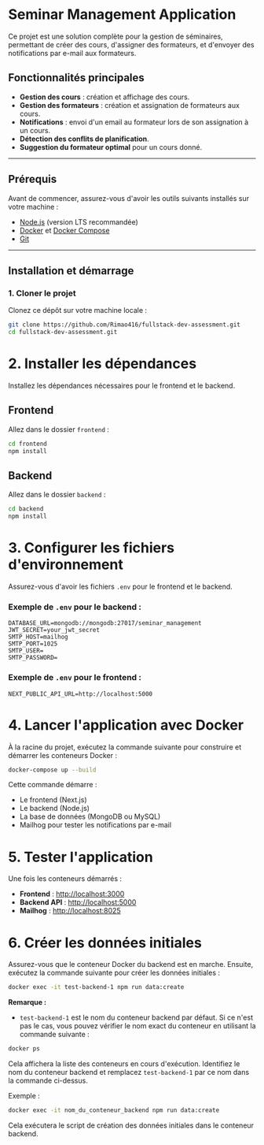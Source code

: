 # Seminar Management Application

Ce projet est une solution complète pour la gestion de séminaires, permettant de créer des cours, d'assigner des formateurs, et d'envoyer des notifications par e-mail aux formateurs.

## Fonctionnalités principales
- **Gestion des cours** : création et affichage des cours.
- **Gestion des formateurs** : création et assignation de formateurs aux cours.
- **Notifications** : envoi d'un email au formateur lors de son assignation à un cours.
- **Détection des conflits de planification**.
- **Suggestion du formateur optimal** pour un cours donné.

---

## Prérequis
Avant de commencer, assurez-vous d'avoir les outils suivants installés sur votre machine :
- [Node.js](https://nodejs.org/) (version LTS recommandée)
- [Docker](https://www.docker.com/) et [Docker Compose](https://docs.docker.com/compose/)
- [Git](https://git-scm.com/)

---

## Installation et démarrage

### 1. Cloner le projet
Clonez ce dépôt sur votre machine locale :
```bash
git clone https://github.com/Rimao416/fullstack-dev-assessment.git
cd fullstack-dev-assessment.git
```
# 2. Installer les dépendances

Installez les dépendances nécessaires pour le frontend et le backend.

## Frontend

Allez dans le dossier `frontend` :

```bash
cd frontend
npm install
```

## Backend

Allez dans le dossier `backend` :

```bash
cd backend
npm install
```

# 3. Configurer les fichiers d'environnement

Assurez-vous d'avoir les fichiers `.env` pour le frontend et le backend.

### Exemple de `.env` pour le backend :

```env
DATABASE_URL=mongodb://mongodb:27017/seminar_management
JWT_SECRET=your_jwt_secret
SMTP_HOST=mailhog
SMTP_PORT=1025
SMTP_USER=
SMTP_PASSWORD=
```

### Exemple de `.env` pour le frontend :

```env
NEXT_PUBLIC_API_URL=http://localhost:5000
```

# 4. Lancer l'application avec Docker

À la racine du projet, exécutez la commande suivante pour construire et démarrer les conteneurs Docker :

```bash
docker-compose up --build
```

Cette commande démarre :

- Le frontend (Next.js)
- Le backend (Node.js)
- La base de données (MongoDB ou MySQL)
- Mailhog pour tester les notifications par e-mail

# 5. Tester l'application

Une fois les conteneurs démarrés :

- **Frontend** : [http://localhost:3000](http://localhost:3000)
- **Backend API** : [http://localhost:5000](http://localhost:5000)
- **Mailhog** : [http://localhost:8025](http://localhost:8025)


# 6. Créer les données initiales

Assurez-vous que le conteneur Docker du backend est en marche. Ensuite, exécutez la commande suivante pour créer les données initiales :

```bash
docker exec -it test-backend-1 npm run data:create
```

**Remarque :**  

- `test-backend-1` est le nom du conteneur backend par défaut. Si ce n'est pas le cas, vous pouvez vérifier le nom exact du conteneur en utilisant la commande suivante :

```bash
docker ps
```

Cela affichera la liste des conteneurs en cours d'exécution. Identifiez le nom du conteneur backend et remplacez `test-backend-1` par ce nom dans la commande ci-dessus.

Exemple :

```bash
docker exec -it nom_du_conteneur_backend npm run data:create
```

Cela exécutera le script de création des données initiales dans le conteneur backend.
